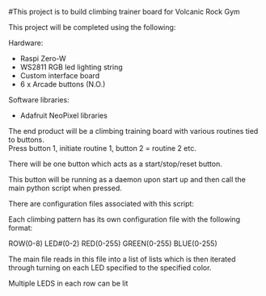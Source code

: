 #This project is to build climbing trainer board for Volcanic Rock Gym

This project will be completed using the following:

Hardware: 
- Raspi Zero-W
- WS2811 RGB led lighting string
- Custom interface board
- 6 x Arcade buttons (N.O.)

Software libraries:
- Adafruit NeoPixel libraries

The end product will be a climbing training board with various routines
tied to buttons.  
Press button 1, initiate routine 1, button 2 = routine 2 etc.

There will be one button which acts as a start/stop/reset button.  

This button will be running as a daemon upon start up and then call
the main python script when pressed. 

There are configuration files associated with this script:

Each climbing pattern has its own configuration file with the following format:

ROW(0-8) LED#(0-2) RED(0-255) GREEN(0-255) BLUE(0-255)

The main file reads in this file into a list of lists 
which is then iterated through turning on each LED specified to the specified color.

Multiple LEDS in each row can be lit

